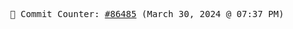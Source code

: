 <p align="center">
    <samp>
        📮 Commit Counter: <a href="https://github.com/Javascript-void0/Javascript-void0/commits/main">#86485</a> (March 30, 2024 @ 07:37 PM)
    </samp>
</p>